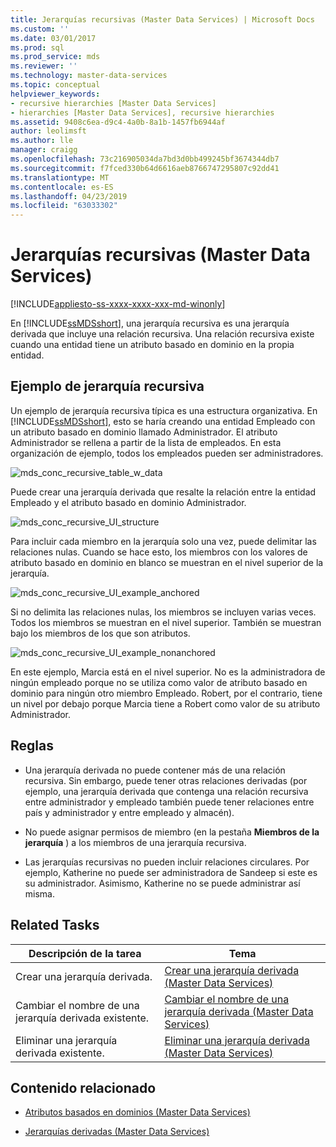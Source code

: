 ```yaml
---
title: Jerarquías recursivas (Master Data Services) | Microsoft Docs
ms.custom: ''
ms.date: 03/01/2017
ms.prod: sql
ms.prod_service: mds
ms.reviewer: ''
ms.technology: master-data-services
ms.topic: conceptual
helpviewer_keywords:
- recursive hierarchies [Master Data Services]
- hierarchies [Master Data Services], recursive hierarchies
ms.assetid: 9408c6ea-d9c4-4a0b-8a1b-1457fb6944af
author: leolimsft
ms.author: lle
manager: craigg
ms.openlocfilehash: 73c216905034da7bd3d0bb499245bf3674344db7
ms.sourcegitcommit: f7fced330b64d6616aeb8766747295807c92dd41
ms.translationtype: MT
ms.contentlocale: es-ES
ms.lasthandoff: 04/23/2019
ms.locfileid: "63033302"
---
```

# <a name="recursive-hierarchies-master-data-services"></a>Jerarquías recursivas (Master Data Services)

[!INCLUDE[appliesto-ss-xxxx-xxxx-xxx-md-winonly](../includes/appliesto-ss-xxxx-xxxx-xxx-md-winonly.md)]

  En [!INCLUDE[ssMDSshort](../includes/ssmdsshort-md.md)], una jerarquía recursiva es una jerarquía derivada que incluye una relación recursiva. Una relación recursiva existe cuando una entidad tiene un atributo basado en dominio en la propia entidad.  
  
## <a name="recursive-hierarchy-example"></a>Ejemplo de jerarquía recursiva  
 Un ejemplo de jerarquía recursiva típica es una estructura organizativa. En [!INCLUDE[ssMDSshort](../includes/ssmdsshort-md.md)], esto se haría creando una entidad Empleado con un atributo basado en dominio llamado Administrador. El atributo Administrador se rellena a partir de la lista de empleados. En esta organización de ejemplo, todos los empleados pueden ser administradores.  
  
 ![mds_conc_recursive_table_w_data](../master-data-services/media/mds-conc-recursive-table-w-data.gif "mds_conc_recursive_table_w_data")  
  
 Puede crear una jerarquía derivada que resalte la relación entre la entidad Empleado y el atributo basado en dominio Administrador.  
  
 ![mds_conc_recursive_UI_structure](../master-data-services/media/mds-conc-recursive-ui-structure.gif "mds_conc_recursive_UI_structure")  
  
 Para incluir cada miembro en la jerarquía solo una vez, puede delimitar las relaciones nulas. Cuando se hace esto, los miembros con los valores de atributo basado en dominio en blanco se muestran en el nivel superior de la jerarquía.  
  
 ![mds_conc_recursive_UI_example_anchored](../master-data-services/media/mds-conc-recursive-ui-example-anchored.gif "mds_conc_recursive_UI_example_anchored")  
  
 Si no delimita las relaciones nulas, los miembros se incluyen varias veces. Todos los miembros se muestran en el nivel superior. También se muestran bajo los miembros de los que son atributos.  
  
 ![mds_conc_recursive_UI_example_nonanchored](../master-data-services/media/mds-conc-recursive-ui-example-nonanchored.gif "mds_conc_recursive_UI_example_nonanchored")  
  
 En este ejemplo, Marcia está en el nivel superior. No es la administradora de ningún empleado porque no se utiliza como valor de atributo basado en dominio para ningún otro miembro Empleado. Robert, por el contrario, tiene un nivel por debajo porque Marcia tiene a Robert como valor de su atributo Administrador.  
  
## <a name="rules"></a>Reglas  
  
-   Una jerarquía derivada no puede contener más de una relación recursiva. Sin embargo, puede tener otras relaciones derivadas (por ejemplo, una jerarquía derivada que contenga una relación recursiva entre administrador y empleado también puede tener relaciones entre país y administrador y entre empleado y almacén).  
  
-   No puede asignar permisos de miembro (en la pestaña **Miembros de la jerarquía** ) a los miembros de una jerarquía recursiva.  
  
-   Las jerarquías recursivas no pueden incluir relaciones circulares. Por ejemplo, Katherine no puede ser administradora de Sandeep si este es su administrador. Asimismo, Katherine no se puede administrar así misma.  
  
## <a name="related-tasks"></a>Related Tasks  
  
|Descripción de la tarea|Tema|  
|----------------------|-----------|  
|Crear una jerarquía derivada.|[Crear una jerarquía derivada &#40;Master Data Services&#41;](../master-data-services/create-a-derived-hierarchy-master-data-services.md)|  
|Cambiar el nombre de una jerarquía derivada existente.|[Cambiar el nombre de una jerarquía derivada &#40;Master Data Services&#41;](../master-data-services/change-a-derived-hierarchy-name-master-data-services.md)|  
|Eliminar una jerarquía derivada existente.|[Eliminar una jerarquía derivada &#40;Master Data Services&#41;](../master-data-services/delete-a-derived-hierarchy-master-data-services.md)|  
  
## <a name="related-content"></a>Contenido relacionado  
  
-   [Atributos basados en dominios &#40;Master Data Services&#41;](../master-data-services/domain-based-attributes-master-data-services.md)  
  
-   [Jerarquías derivadas &#40;Master Data Services&#41;](../master-data-services/derived-hierarchies-master-data-services.md)  
  
  
